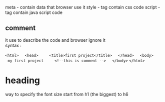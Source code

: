 meta - contain data that browser use it 
style - tag contain css code
script - tag contain java script code


## comment 
it use to describe the code and browser ignore it  
syntax :
<!-- 
multi line comment
-->
`<html>`
    `<head>`
        `<title>first project</title>`
    `</head>`
    `<body>`
        `my first project`
        `<!--this is comment -->`
    `</body>`
`</html>`

# heading

way to specify  the font size
start from h1 (the biggest) to h6 






